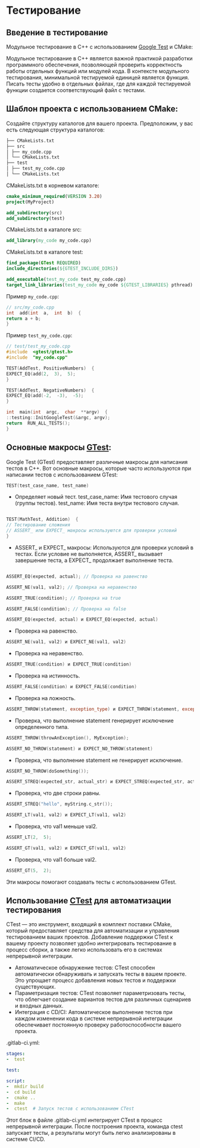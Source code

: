 # Тестирование

## Введение в тестирование
Модульное тестирование в C++ с использованием [Google Test](https://google.github.io/googletest) и CMake:

  
Модульное тестирование в C++ является важной практикой разработки программного обеспечения, позволяющей проверить корректность работы отдельных функций или модулей кода. 
В контексте модульного тестирования, минимальной тестируемой единицей является функция.
Писать тесты удобно в отдельных файлах, где для каждой тестируемой функции создается соответствующий файл с тестами.


## Шаблон проекта с использованием CMake:

Создайте структуру каталогов для вашего проекта. Предположим, у вас есть следующая структура каталогов:

```sh
├── CMakeLists.txt
├── src
│ ├── my_code.cpp
│ └── CMakeLists.txt
├── test
│ ├── test_my_code.cpp
│ └── CMakeLists.txt

```

CMakeLists.txt в корневом каталоге:
```cmake
cmake_minimum_required(VERSION 3.20)
project(MyProject)

add_subdirectory(src)
add_subdirectory(test)
```

CMakeLists.txt в каталоге src:
```cmake
add_library(my_code my_code.cpp)
```

CMakeLists.txt в каталоге test:
```cmake
find_package(GTest REQUIRED)
include_directories(${GTEST_INCLUDE_DIRS})

add_executable(test_my_code test_my_code.cpp)
target_link_libraries(test_my_code my_code ${GTEST_LIBRARIES} pthread)
```

Пример `my_code.cpp`:

```cpp
// src/my_code.cpp
int  add(int  a,  int  b)  {
return a + b;
}
```

Пример `test_my_code.cpp`:
```cpp
// test/test_my_code.cpp
#include  <gtest/gtest.h>
#include  "my_code.cpp"

TEST(AddTest, PositiveNumbers)  {
EXPECT_EQ(add(2,  3),  5);
}

TEST(AddTest, NegativeNumbers)  {
EXPECT_EQ(add(-2,  -3),  -5);
}

int  main(int  argc,  char  **argv)  {
::testing::InitGoogleTest(&argc, argv);
return  RUN_ALL_TESTS();
}
```


## Основные макросы [GTest](https://google.github.io/googletest/primer.html):
Google Test (GTest) предоставляет различные макросы для написания тестов в C++. Вот основные макросы, которые часто используются при написании тестов с использованием GTest:

```cpp
TEST(test_case_name, test_name)
```

* Определяет новый тест.
test_case_name: Имя тестового случая (группы тестов).
test_name: Имя теста внутри тестового случая.
```cpp

TEST(MathTest, Addition)  {
// Тестирование сложения
// ASSERT_ или EXPECT_ макросы используются для проверки условий
}
```
* ASSERT_ и EXPECT_ макросы:
Используются для проверки условий в тестах. Если условие не выполняется, ASSERT_ вызывает завершение теста, а EXPECT_ продолжает выполнение теста.

```cpp

ASSERT_EQ(expected, actual); // Проверка на равенство

ASSERT_NE(val1, val2); // Проверка на неравенство

ASSERT_TRUE(condition); // Проверка на true

ASSERT_FALSE(condition); // Проверка на false

ASSERT_EQ(expected, actual) и EXPECT_EQ(expected, actual)

```

* Проверка на равенство.

```cpp
ASSERT_NE(val1, val2) и EXPECT_NE(val1, val2)
```


* Проверка на неравенство.

```cpp
ASSERT_TRUE(condition) и EXPECT_TRUE(condition)
```

* Проверка на истинность.

```cpp
ASSERT_FALSE(condition) и EXPECT_FALSE(condition)
```

* Проверка на ложность.

```cpp
ASSERT_THROW(statement, exception_type) и EXPECT_THROW(statement, exception_type)
```

* Проверка, что выполнение statement генерирует исключение определенного типа.

```cpp
ASSERT_THROW(throwAnException(), MyException);

ASSERT_NO_THROW(statement) и EXPECT_NO_THROW(statement)
```

* Проверка, что выполнение statement не генерирует исключение.

```cpp
ASSERT_NO_THROW(doSomething());

ASSERT_STREQ(expected_str, actual_str) и EXPECT_STREQ(expected_str, actual_str)
```

* Проверка, что две строки равны.

```cpp
ASSERT_STREQ("hello", myString.c_str());

ASSERT_LT(val1, val2) и EXPECT_LT(val1, val2)
```

* Проверка, что val1 меньше val2.

```cpp
ASSERT_LT(2,  5);

ASSERT_GT(val1, val2) и EXPECT_GT(val1, val2)
```

* Проверка, что val1 больше val2.

```cpp
ASSERT_GT(5,  2);
```

Эти макросы помогают создавать тесты с использованием GTest.

  

## Использование [CTest](https://cmake.org/cmake/help/latest/manual/ctest.1.html) для автоматизации тестирования


CTest — это инструмент, входящий в комплект поставки CMake, который предоставляет средства для автоматизации и управления тестированием ваших проектов. Добавление поддержки CTest к вашему проекту позволяет удобно интегрировать тестирование в процесс сборки, а также легко использовать его в системах непрерывной интеграции.
* Автоматическое обнаружение тестов: CTest способен автоматически обнаруживать и запускать тесты в вашем проекте. Это упрощает процесс добавления новых тестов и поддержки существующих.
* Параметризация тестов: CTest позволяет параметризовать тесты, что облегчает создание вариантов тестов для различных сценариев и входных данных.
* Интеграция с CD/CI: Автоматическое выполнение тестов при каждом изменении кода в системе непрерывной интеграции обеспечивает постоянную проверку работоспособности вашего проекта.

.gitlab-ci.yml:
```yaml
stages:
-  test

test:

script:
-  mkdir build
-  cd build
-  cmake ..
-  make
-  ctest  # Запуск тестов с использованием CTest
```
Этот блок в файле .gitlab-ci.yml интегрирует CTest в процесс непрерывной интеграции. После построения проекта, команда ctest запускает тесты, а результаты могут быть легко анализированы в системе CI/CD.
